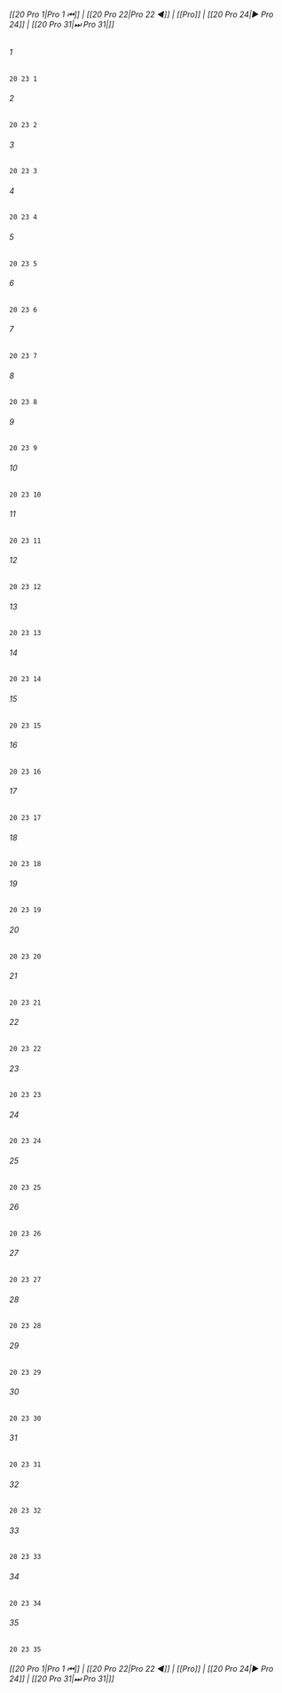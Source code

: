 
###### [[20 Pro 1|Pro 1 ⏮]] | [[20 Pro 22|Pro 22 ◀]] | [[Pro]] | [[20 Pro 24|▶ Pro 24]] | [[20 Pro 31|⏭ Pro 31|]]

###### 1
``` verse
20 23 1 
```
###### 2
``` verse
20 23 2 
```
###### 3
``` verse
20 23 3 
```
###### 4
``` verse
20 23 4 
```
###### 5
``` verse
20 23 5 
```
###### 6
``` verse
20 23 6 
```
###### 7
``` verse
20 23 7 
```
###### 8
``` verse
20 23 8 
```
###### 9
``` verse
20 23 9 
```
###### 10
``` verse
20 23 10 
```
###### 11
``` verse
20 23 11 
```
###### 12
``` verse
20 23 12 
```
###### 13
``` verse
20 23 13 
```
###### 14
``` verse
20 23 14 
```
###### 15
``` verse
20 23 15 
```
###### 16
``` verse
20 23 16 
```
###### 17
``` verse
20 23 17 
```
###### 18
``` verse
20 23 18 
```
###### 19
``` verse
20 23 19 
```
###### 20
``` verse
20 23 20 
```
###### 21
``` verse
20 23 21 
```
###### 22
``` verse
20 23 22 
```
###### 23
``` verse
20 23 23 
```
###### 24
``` verse
20 23 24 
```
###### 25
``` verse
20 23 25 
```
###### 26
``` verse
20 23 26 
```
###### 27
``` verse
20 23 27 
```
###### 28
``` verse
20 23 28 
```
###### 29
``` verse
20 23 29 
```
###### 30
``` verse
20 23 30 
```
###### 31
``` verse
20 23 31 
```
###### 32
``` verse
20 23 32 
```
###### 33
``` verse
20 23 33 
```
###### 34
``` verse
20 23 34 
```
###### 35
``` verse
20 23 35 
```

###### [[20 Pro 1|Pro 1 ⏮]] | [[20 Pro 22|Pro 22 ◀]] | [[Pro]] | [[20 Pro 24|▶ Pro 24]] | [[20 Pro 31|⏭ Pro 31|]]

